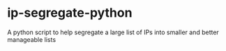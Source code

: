 # ip-segregate-python
A python script to help segregate a large list of IPs into smaller and better manageable lists 
